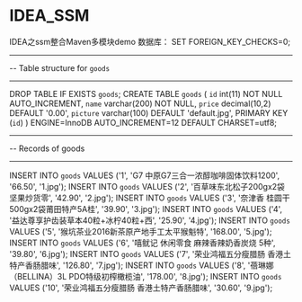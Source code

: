 # IDEA_SSM
IDEA之ssm整合Maven多模块demo
数据库：
SET FOREIGN_KEY_CHECKS=0;

-- ----------------------------
-- Table structure for `goods`
-- ----------------------------
DROP TABLE IF EXISTS `goods`;
CREATE TABLE `goods` (
  `id` int(11) NOT NULL AUTO_INCREMENT,
  `name` varchar(200) NOT NULL,
  `price` decimal(10,2) DEFAULT '0.00',
  `picture` varchar(100) DEFAULT 'default.jpg',
  PRIMARY KEY (`id`)
) ENGINE=InnoDB AUTO_INCREMENT=12 DEFAULT CHARSET=utf8;

-- ----------------------------
-- Records of goods
-- ----------------------------
INSERT INTO `goods` VALUES ('1', 'G7 中原G7三合一浓醇咖啡固体饮料1200', '66.50', '1.jpg');
INSERT INTO `goods` VALUES ('2', '百草味东北松子200gx2袋 坚果炒货零', '42.90', '2.jpg');
INSERT INTO `goods` VALUES ('3', '奈津香 桂圆干500gx2袋莆田特产5A桂', '39.90', '3.jpg');
INSERT INTO `goods` VALUES ('4', '益达尊享护齿装草本40粒+冰柠40粒+西', '25.90', '4.jpg');
INSERT INTO `goods` VALUES ('5', '猴坑茶业2016新茶原产地手工太平猴魁特', '168.00', '5.jpg');
INSERT INTO `goods` VALUES ('6', '嘻鱿记 休闲零食 麻辣香辣奶香炭烧 5种', '39.80', '6.jpg');
INSERT INTO `goods` VALUES ('7', '荣业鸿福五分瘦腊肠 香港土特产香肠腊味', '126.80', '7.jpg');
INSERT INTO `goods` VALUES ('8', '蓓琳娜（BELLINA）3L PDO特级初榨橄榄油', '178.00', '8.jpg');
INSERT INTO `goods` VALUES ('10', '荣业鸿福五分瘦腊肠 香港土特产香肠腊味', '30.60', '9.jpg');
